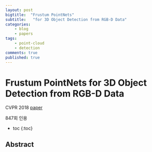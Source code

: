 ```yaml
---
layout: post
bigtitle:  "Frustum PointNets"
subtitle:   "for 3D Object Detection from RGB-D Data"
categories:
    - blog
    - papers
tags:
    - point-cloud
    - detection
comments: true
published: true
---
```




# Frustum PointNets for 3D Object Detection from RGB-D Data

CVPR 2018 [paper](https://openaccess.thecvf.com/content_cvpr_2018/papers/Qi_Frustum_PointNets_for_CVPR_2018_paper.pdf)

847회 인용

* toc
{:toc}

## Abstract
